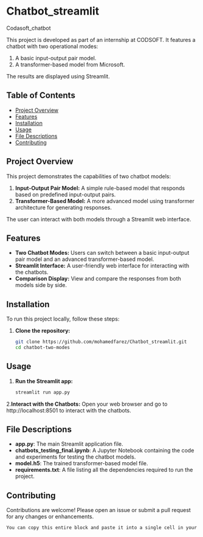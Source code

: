 # Chatbot_streamlit
Codasoft_chatbot 

This project is developed as part of an internship at CODSOFT. It features a chatbot with two operational modes:
1. A basic input-output pair model.
2. A transformer-based model from Microsoft.

The results are displayed using Streamlit.

## Table of Contents
- [Project Overview](#project-overview)
- [Features](#features)
- [Installation](#installation)
- [Usage](#usage)
- [File Descriptions](#file-descriptions)
- [Contributing](#contributing)


## Project Overview
This project demonstrates the capabilities of two chatbot models:
1. **Input-Output Pair Model:** A simple rule-based model that responds based on predefined input-output pairs.
2. **Transformer-Based Model:** A more advanced model using transformer architecture for generating responses.

The user can interact with both models through a Streamlit web interface.

## Features
- **Two Chatbot Modes:** Users can switch between a basic input-output pair model and an advanced transformer-based model.
- **Streamlit Interface:** A user-friendly web interface for interacting with the chatbots.
- **Comparison Display:** View and compare the responses from both models side by side.

## Installation
To run this project locally, follow these steps:

1. **Clone the repository:**
   ```bash
   git clone https://github.com/mohamedfarez/Chatbot_streamlit.git
   cd chatbot-two-modes
## Usage
1. **Run the Streamlit app:**
     ```bash
     streamlit run app.py
2.**Interact with the Chatbots:**
    Open your web browser and go to http://localhost:8501 to interact with the chatbots.
## File Descriptions
- **app.py**: The main Streamlit application file.
- **chatbots_testing_final.ipynb**: A Jupyter Notebook containing the code and experiments for testing the chatbot models.
- **model.h5**: The trained transformer-based model file.
- **requirements.txt**: A file listing all the dependencies required to run the project.
## Contributing
Contributions are welcome! Please open an issue or submit a pull request for any changes or enhancements.



```bash
You can copy this entire block and paste it into a single cell in your Jupyter Notebook or any text editor.



